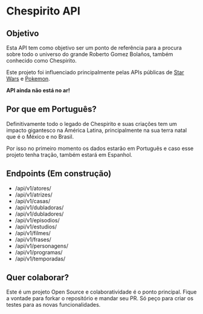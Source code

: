 # Chespirito API

## Objetivo

Esta API tem como objetivo ser um ponto de referência para a procura sobre todo o universo do grande Roberto Gomez Bolaños, também conhecido como Chespirito.

Este projeto foi influenciado principalmente pelas APIs públicas de [Star Wars](https://swapi.dev) e [Pokemon](https://pokeapi.co/).

**API ainda não está no ar!**

## Por que em Português?

Definitivamente todo o legado de Chespirito e suas criações tem um impacto gigantesco na América Latina, principalmente na sua terra natal que é o México e no Brasil.

Por isso no primeiro momento os dados estarão em Português e caso esse projeto tenha tração, também estará em Espanhol.

## Endpoints (Em construção)

- /api/v1/atores/
- /api/v1/atrizes/
- /api/v1/casas/
- /api/v1/dubladoras/
- /api/v1/dubladores/
- /api/v1/episodios/
- /api/v1/estudios/
- /api/v1/filmes/
- /api/v1/frases/
- /api/v1/personagens/
- /api/v1/programas/
- /api/v1/temporadas/

## Quer colaborar?

Este é um projeto Open Source e colaboratividade é o ponto principal. Fique a vontade para forkar o repositório e mandar seu PR. Só peço para criar os testes para as novas funcionalidades.